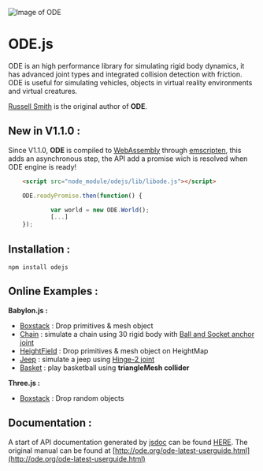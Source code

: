 ![Image of ODE](http://www.ode.org/pix2/odelogo.jpg)

# ODE.js
ODE is an high performance library for simulating rigid body dynamics, it has advanced joint types and integrated collision detection with friction. ODE is useful for simulating vehicles, objects in virtual reality environments and virtual creatures.

[Russell Smith](http://www.q12.org/) is the original author of **ODE**.

## New in V1.1.0 :
Since V1.1.0, **ODE** is compiled to [WebAssembly](https://webassembly.org/) through [emscripten](http://emscripten.org), this adds an asynchronous step, the API add a promise wich is resolved when ODE engine is ready! 

```HTML
    <script src="node_module/odejs/lib/libode.js"></script>
```
```JavaScript
    ODE.readyPromise.then(function() {

            var world = new ODE.World();
            [...]
    });
```

## Installation :
``` npm install odejs ```

## Online Examples :

**Babylon.js :**
 * [Boxstack](http://ricku34.github.io/ODE.js/examples/BabylonJs%20-%20boxstack.html) : Drop primitives & mesh object
 * [Chain](http://ricku34.github.io/ODE.js/examples/BabylonJs%20-%20chain.html) : simulate a chain using 30 rigid body with [Ball and Socket anchor joint](http://ode.org/ode-latest-userguide.html#sec_7_3_1)
 * [HeightField](http://ricku34.github.io/ODE.js/examples/BabylonJs%20-%20Heightmap.html) : Drop primitives & mesh object on HeightMap 
 * [Jeep](http://ricku34.github.io/ODE.js/examples/BabylonJs%20-%20Jeep.html) : simulate a jeep using  [Hinge-2 joint](http://ode.org/ode-latest-userguide.html#sec_7_3_5)
 * [Basket](http://ricku34.github.io/ODE.js/examples/BabylonJs%20-%20Basket.html) : play basketball using **triangleMesh collider**

**Three.js :**
 * [Boxstack](http://ricku34.github.io/ODE.js/examples/three.js%20-%20boxstack.html) : Drop random objects 

## Documentation :
A start of API documentation generated by [jsdoc](https://github.com/jsdoc3/jsdoc) can be found  [HERE](http://ricku34.github.io/ODE.js/docs/).
The original manual can be found at [http://ode.org/ode-latest-userguide.html](http://ode.org/ode-latest-userguide.html)